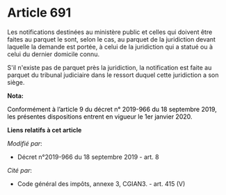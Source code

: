 # Article 691

Les notifications destinées au ministère public et celles qui doivent être faites au parquet le sont, selon le cas, au
parquet de la juridiction devant laquelle la demande est portée, à celui de la juridiction qui a statué ou à celui du dernier
domicile connu.

S'il n'existe pas de parquet près la juridiction, la notification est faite au parquet du tribunal judiciaire dans le ressort
duquel cette juridiction a son siège.

**Nota:**

<font color="black">Conformément à l’article 9 du décret n° 2019-966 du 18 septembre 2019, les présentes dispositions entrent
en vigueur le 1er janvier 2020.</font>

**Liens relatifs à cet article**

_Modifié par_:

  - Décret n°2019-966 du 18 septembre 2019 - art. 8

_Cité par_:

  - Code général des impôts, annexe 3, CGIAN3. - art. 415 (V)
